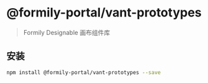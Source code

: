 # @formily-portal/vant-prototypes

> Formily Designable 画布组件库

## 安装

```bash
npm install @formily-portal/vant-prototypes --save
```
